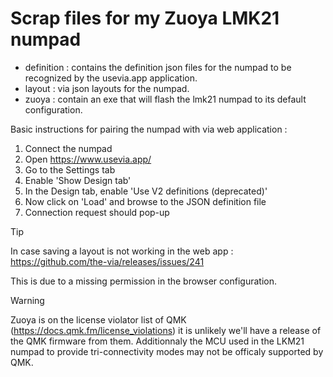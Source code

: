 # Scrap files for my Zuoya LMK21 numpad

* definition : contains the definition json files for the numpad to be recognized by the usevia.app application.
* layout : via json layouts for the numpad.
* zuoya : contain an exe that will flash the lmk21 numpad to its default configuration.

Basic instructions for pairing the numpad with via web application :
1. Connect the numpad
2. Open https://www.usevia.app/
3. Go to the Settings tab
4. Enable 'Show Design tab'
5. In the Design tab, enable 'Use V2 definitions (deprecated)'
6. Now click on 'Load' and browse to the JSON definition file
7. Connection request should pop-up

> [!TIP]
> In case saving a layout is not working in the web app : https://github.com/the-via/releases/issues/241
> 
> This is due to a missing permission in the browser configuration.

> [!WARNING]
> Zuoya is on the license violator list of QMK (https://docs.qmk.fm/license_violations) it is unlikely we'll have a release of the QMK firmware from them.
> Additionnaly the MCU used in the LKM21 numpad to provide tri-connectivity modes may not be officaly supported by QMK.
